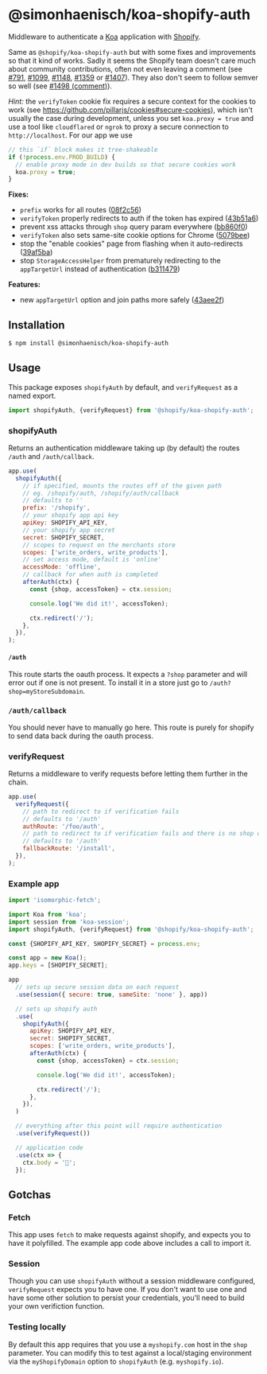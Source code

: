 # @simonhaenisch/koa-shopify-auth

Middleware to authenticate a [Koa](http://koajs.com/) application with [Shopify](https://www.shopify.ca/).

Same as `@shopify/koa-shopify-auth` but with some fixes and improvements so that it kind of works. Sadly it seems the Shopify team doesn't care much about community contributions, often not even leaving a comment (see [#791](https://github.com/Shopify/quilt/issues/791), [#1099](https://github.com/Shopify/quilt/1099), [#1148](https://github.com/Shopify/quilt/1148), [#1359](https://github.com/Shopify/quilt/1359) or [#1407](https://github.com/Shopify/quilt/1407)). They also don't seem to follow semver so well (see [#1498 (comment)](https://github.com/Shopify/quilt/pull/1498#issuecomment-664974203)).

_Hint:_ the `verifyToken` cookie fix requires a secure context for the cookies to work (see <https://github.com/pillarjs/cookies#secure-cookies>), which isn't usually the case during development, unless you set `koa.proxy = true` and use a tool like `cloudflared` or `ngrok` to proxy a secure connection to `http://localhost`. For our app we use

```js
// this `if` block makes it tree-shakeable
if (!process.env.PROD_BUILD) {
  // enable proxy mode in dev builds so that secure cookies work
  koa.proxy = true;
}
```

**Fixes:**

* `prefix` works for all routes ([08f2c56](https://github.com/simonhaenisch/koa-shopify-auth/commit/08f2c56241bc50d2b7e807359e29138d1488c3da))
* `verifyToken` properly redirects to auth if the token has expired ([43b51a6](https://github.com/simonhaenisch/koa-shopify-auth/commit/43b51a6f1497b06aa5859e858e3574db3d0ccb90))
* prevent xss attacks through `shop` query param everywhere ([bb860f0](https://github.com/simonhaenisch/koa-shopify-auth/commit/bb860f0553fdd8db848683def31cfbe3018a6395))
* `verifyToken` also sets same-site cookie options for Chrome ([5079bee](https://github.com/simonhaenisch/koa-shopify-auth/commit/5079beeaa92e5cf63764ef0c13e62c11f452014d))
* stop the "enable cookies" page from flashing when it auto-redirects ([39af5ba](https://github.com/simonhaenisch/koa-shopify-auth/commit/39af5bad240a46079c554af9c199d7d186404535))
* stop `StorageAccessHelper` from prematurely redirecting to the `appTargetUrl` instead of authentication ([b311479](https://github.com/simonhaenisch/koa-shopify-auth/commit/b311479270ebd2723a01991d8b5df512a02096a8))

**Features:**

* new `appTargetUrl` option and join paths more safely ([43aee2f](https://github.com/simonhaenisch/koa-shopify-auth/commit/43aee2f83bcdd8da68359d30415569a62567a36d))

## Installation

```bash
$ npm install @simonhaenisch/koa-shopify-auth
```

## Usage

This package exposes `shopifyAuth` by default, and `verifyRequest` as a named export.

```js
import shopifyAuth, {verifyRequest} from '@shopify/koa-shopify-auth';
```

### shopifyAuth

Returns an authentication middleware taking up (by default) the routes `/auth` and `/auth/callback`.

```js
app.use(
  shopifyAuth({
    // if specified, mounts the routes off of the given path
    // eg. /shopify/auth, /shopify/auth/callback
    // defaults to ''
    prefix: '/shopify',
    // your shopify app api key
    apiKey: SHOPIFY_API_KEY,
    // your shopify app secret
    secret: SHOPIFY_SECRET,
    // scopes to request on the merchants store
    scopes: ['write_orders, write_products'],
    // set access mode, default is 'online'
    accessMode: 'offline',
    // callback for when auth is completed
    afterAuth(ctx) {
      const {shop, accessToken} = ctx.session;

      console.log('We did it!', accessToken);

      ctx.redirect('/');
    },
  }),
);
```

#### `/auth`

This route starts the oauth process. It expects a `?shop` parameter and will error out if one is not present. To install it in a store just go to `/auth?shop=myStoreSubdomain`.

### `/auth/callback`

You should never have to manually go here. This route is purely for shopify to send data back during the oauth process.

### verifyRequest

Returns a middleware to verify requests before letting them further in the chain.

```javascript
app.use(
  verifyRequest({
    // path to redirect to if verification fails
    // defaults to '/auth'
    authRoute: '/foo/auth',
    // path to redirect to if verification fails and there is no shop on the query
    // defaults to '/auth'
    fallbackRoute: '/install',
  }),
);
```

### Example app

```javascript
import 'isomorphic-fetch';

import Koa from 'koa';
import session from 'koa-session';
import shopifyAuth, {verifyRequest} from '@shopify/koa-shopify-auth';

const {SHOPIFY_API_KEY, SHOPIFY_SECRET} = process.env;

const app = new Koa();
app.keys = [SHOPIFY_SECRET];

app
  // sets up secure session data on each request
  .use(session({ secure: true, sameSite: 'none' }, app))

  // sets up shopify auth
  .use(
    shopifyAuth({
      apiKey: SHOPIFY_API_KEY,
      secret: SHOPIFY_SECRET,
      scopes: ['write_orders, write_products'],
      afterAuth(ctx) {
        const {shop, accessToken} = ctx.session;

        console.log('We did it!', accessToken);

        ctx.redirect('/');
      },
    }),
  )

  // everything after this point will require authentication
  .use(verifyRequest())

  // application code
  .use(ctx => {
    ctx.body = '🎉';
  });
```

## Gotchas

### Fetch

This app uses `fetch` to make requests against shopify, and expects you to have it polyfilled. The example app code above includes a call to import it.

### Session

Though you can use `shopifyAuth` without a session middleware configured, `verifyRequest` expects you to have one. If you don't want to use one and have some other solution to persist your credentials, you'll need to build your own verifiction function.

### Testing locally

By default this app requires that you use a `myshopify.com` host in the `shop` parameter. You can modify this to test against a local/staging environment via the `myShopifyDomain` option to `shopifyAuth` (e.g. `myshopify.io`).
